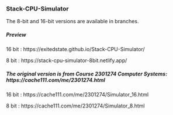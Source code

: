 <h3>Stack-CPU-Simulator</h3>
<p>The 8-bit and 16-bit versions are available in branches.</p>
<h5>Preview</h5>
<p>16 bit : https://exitedstate.github.io/Stack-CPU-Simulator/</p>
<p>8 bit  : https://stack-cpu-simulator-8bit.netlify.app/</p>
<h5>The original version is from Course 2301274 Computer Systems: https://cache111.com/me/2301274.html</h5>
<p>16 bit : https://cache111.com/me/2301274/Simulator_16.html</p>
<p>8 bit  : https://cache111.com/me/2301274/Simulator_8.html</p>
